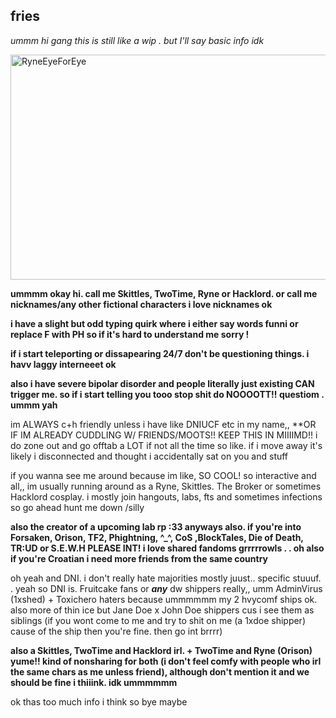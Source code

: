 ## fries 
*ummm hi gang this is still like a wip . but I'll say basic info idk*

<img width="932" height="360" alt="RyneEyeForEye" src="https://github.com/user-attachments/assets/07e9f557-d01e-4954-8fe8-f41bd5e382e3" />

**ummmm okay hi. call me Skittles, TwoTime, Ryne or Hacklord. or call me nicknames/any other fictional characters i love nicknames ok**

**i have a slight but odd typing quirk where i either say words funni or replace F with PH so if it's hard to understand me sorry !**

**if i start teleporting or dissapearing 24/7 don't be questioning things. i havv laggy interneeet ok**

**also i have severe bipolar disorder and people literally just existing CAN trigger me. so if i start telling you tooo stop shit do NOOOOTT!! questiom . ummm yah**


im ALWAYS c+h friendly unless i have like DNIUCF etc in my name,, **OR IF IM ALREADY CUDDLING W/ FRIENDS/MOOTS!! KEEP THIS IN MIIIIMD!! i do zone out and go offtab a LOT if not all the time so like. if i move away it's likely i disconnected and thought i accidentally sat on you and stuff

if you wanna see me around because im like, SO COOL! so interactive and all,, im usually running around as a Ryne, Skittles. The Broker or sometimes Hacklord cosplay. i mostly join hangouts, labs, fts and sometimes infections so go ahead hunt me down /silly

**also the creator of a upcoming lab rp :33
anyways also. if you're into Forsaken, Orison, TF2, Phightning, ^_^, CoS ,BlockTales, Die of Death, TR:UD or S.E.W.H PLEASE INT! i love shared fandoms grrrrrowls  . .  oh also if you're Croatian i need more friends from the same country**

oh yeah and DNI. i don't really hate majorities mostly juust..  specific stuuuf. . 
yeah so DNI is. Fruitcake fans or ***any*** dw shippers really,, umm AdminVirus (1xshed) + Toxichero haters because ummmmmm my 2 hvycomf ships ok. also more of thin ice but Jane Doe x John Doe shippers cus i see them as siblings (if you wont come to me and try to shit on me (a 1xdoe shipper) cause of the ship then you're fine. then go int brrrr) 

**also a Skittles, TwoTime and Hacklord irl. + TwoTime and Ryne (Orison) yume!! kind of nonsharing for both (i don't feel comfy with people who irl the same chars as me unless friend), although don't mention it and we should be fine i thiiink. idk ummmmmm**

ok thas too much info i think so bye maybe
